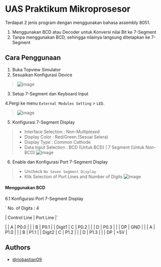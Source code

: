 # UAS Praktikum Mikroprosesor

Terdapat 2 jenis program dengan menggunakan bahasa assembly 8051.
1. Menggunakan BCD atau Decoder untuk Konversi nilai Bit ke 7-Segment
2. Tanpa menggunakan BCD, sehingga nilainya langsung ditetapkan ke 7-Segment

## Cara Penggunaan
1. Buka Topview Simulator
2. Sesuaikan Konfigurasi Device
> ![image](https://user-images.githubusercontent.com/39443794/231340692-3e77c78c-972e-4b51-9647-3b6ebe5e716f.png)
3. Setup 7-Segment dan Keyboard Input

4.Pergi ke menu `External Modules Setting` > `LED`.
> ![image](https://user-images.githubusercontent.com/39443794/231342937-1f1425f0-8fc8-4480-8f41-98a7b38b4d76.png)

5.  Konfigurasi 7-Segment Display
> - Interface Selection   : Non-Multiplexed
> - Display Color         : Red/Green (Sesuai Selera)
> - Display Type          : Common Cathode
> - Data Input Selection  : BCD (Untuk BCD) | 7 Segment (Untuk Non-BCD)
> ![image](https://user-images.githubusercontent.com/39443794/231343280-4a3e28dc-29a6-45aa-9168-041b1dbada6b.png)

6.  Enable dan Konfigurasi Port 7-Segment Display
> - Uncheck `No Seven Segment Display`
> - Klik Selection of Port Lines and Number of Digits
> ![image](https://user-images.githubusercontent.com/39443794/231343582-8240928a-b131-4bed-81b6-5332f41f8dd7.png)

#### Menggunakan BCD
6.1 Konfigurasi Port 7-Segment Display

`       No. of Digits : 4

|    Control Line    | Port Line |`

|        |     A     |    P0.0   |
|        |     B     |    P0.1   |
| Digit1 |     C     |    P0.2   |
|        |     D     |    P0.3   |
|        |     DP    |    GND    |
|        |     A     |    P1.0   |
|        |     B     |    P1.1   |
| Digit2 |     C     |    P1.2   |
|        |     D     |    P1.3   |
|        |     DP    |    +5V    |

## Authors

- [@riobastian09](https://github.com/riobastian09/)
